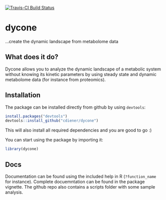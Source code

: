 [![Travis-CI Build Status](https://travis-ci.org/cdiener/dycone.svg?branch=master)](https://travis-ci.org/cdiener/dycone)

dycone
======

...create the dynamic landscape from metabolome data

What does it do?
--------------

Dycone allows you to analyze the dynamic landscape of a metabolic system 
without knowing its kinetic parameters by using steady state and dynamic 
metabolome data (for instance from proteomics).

Installation
-----------

The package can be installed directly from github by using `devtools`:

```R
install.packages("devtools")
devtools::install_github("cdiener/dycone")
```

This will also install all required dependencies and you are good to go :)

You can start using the package by importing it:
```R
library(dycone)
```

Docs
----

Documentation can be found using the included help in R (`?function_name` for 
instance). Complete docuemntation can be found in the package vignette. The
github repo also contains a scripts folder with some sample analysis. 
